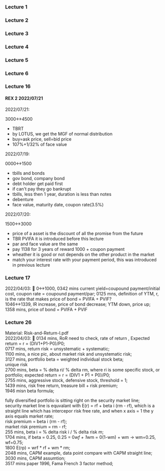 ### Lecture 1 <br>

### Lecture 2 <br>

### Lecture 3 <br>

### Lecture 4 <br>

### Lecture 5 <br>

### Lecture 6 <br>

### Lecture 16

#### REX 2 2022/07/21

2022/07/21:

3000<->4500

- TBRT
- by LOTUS, we get the MGF of normal distribution
- buy=ask price, sell=bid price
- 107%+1/32% of face value

2022/07/19:

0000<->1500

- tbills and bonds
- gov bond, company bond
- debt holder get paid first
- if can't pay they go bankrupt
- tbills, less then 1 year, duration is less than notes
- debenture
- face value, maturity date, coupon rate(3.5%)

2022/07/20:

1500<->3000

- price of a asset is the discount of all the promise from the future
- TBR PVIFA it is introduced before this lecture
- par and face value are the same
- pay 1138 for 3 years of reward 1000 + coupon payment
- wheather it is good or not depends on the other product in the market
- match your interest rate with your payment period, this was introduced in previous lecture

### Lecture 17 <br>
2022/04/03: 💫 0<->1000, 0342 mins current yield=coupound payment/initial cost, coupon rate = coupound payment/par; 0125 mns, definition of YTM, r, is the rate that makes price of bond = PVIFA + PVIF?<br>
1046<->1339, IR increase, price of bond decrease; YTM down, price up;<br>
1358 mins, price of bond = PVIFA + PVIF<br>

### Lecture 26 <br>
Material: Risk-and-Return-I.pdf <br>
2022/04/03: 💫 0134 mins, RoR need to check, rate of return , Expected return = r = (DIV1+P1-P0)/P0; <br>
0717 mins, return risk = unsystematic + systematic; <br>
1100 mins, a nice pic, about market risk and unsystematic risk; <br>
3127 mins, portfolio beta = weighted individual stock beta;<br>
unique risk<br>
2700 mins, beta = % delta ri/ % delta rm, where ri is some specific stock, or portfolio; expected return = r = (DIV1 + P1 + P0)/P0;<br>
2755 mins, aggressive stock, defensive stock, threshold = 1;<br>
1439 mins, risk free return, treasure bill + risk premium;<br>
1946 misn beta formula;<br>

fully diversified portfolio is sitting right on the security market line;<br>
security market line is equvalant with E(r) = rf + beta i (rm - rf), which is a straight line which has intercepor risk free rate, and when x axis = 1 the y axis equals market rate;<br>
risk premium = beta i (rm - rf);<br>
market risk premium = rm - rf;<br>
255 mins, beta i = % delta risk i / % delta risk m;<br>
1704 mins, if beta = 0.25, 0.25 = 0*wf + 1*wm = 0(1-wm) + wm -> wm=0.25, wf=0.75;<br>
1800 E(rp) = wrf * rf + wm * rm;<br>
2048 mins, CAPM example, data point compare with CAPM straight line;<br>
3030 mins, CAPM assumtion;<br>
3517 mins paper 1996, Fama French 3 factor method;<br>
